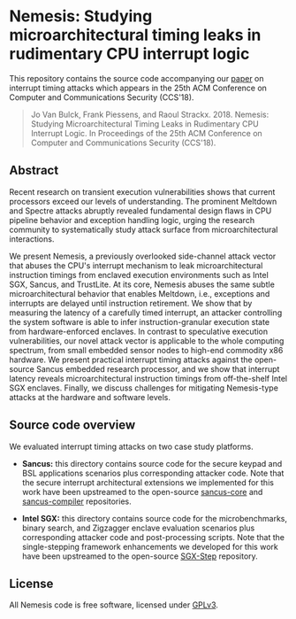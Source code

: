 # Nemesis: Studying microarchitectural timing leaks in rudimentary CPU interrupt logic

This repository contains the source code accompanying our
[paper](https://people.cs.kuleuven.be/~jo.vanbulck/ccs18.pdf)
on interrupt timing attacks which appears in the 
25th ACM Conference on Computer and Communications Security (CCS'18).

> Jo Van Bulck, Frank Piessens, and Raoul Strackx. 2018. Nemesis: Studying
> Microarchitectural Timing Leaks in Rudimentary CPU Interrupt Logic. In
> Proceedings of the 25th ACM Conference on Computer and Communications
> Security (CCS'18).

## Abstract

Recent research on transient execution vulnerabilities shows that current
processors exceed our levels of understanding. The prominent Meltdown and
Spectre attacks abruptly revealed fundamental design flaws in CPU pipeline
behavior and exception handling logic, urging the research community to
systematically study attack surface from microarchitectural interactions.

We present Nemesis, a previously overlooked side-channel attack vector that
abuses the CPU's interrupt mechanism to leak microarchitectural instruction
timings from enclaved execution environments such as Intel SGX, Sancus, and
TrustLite. At its core, Nemesis abuses the same subtle microarchitectural
behavior that enables Meltdown, i.e., exceptions and interrupts are delayed
until instruction retirement. We show that by measuring the latency of a
carefully timed interrupt, an attacker controlling the system software is able
to infer instruction-granular execution state from hardware-enforced enclaves.
In contrast to speculative execution vulnerabilities, our novel attack vector
is applicable to the whole computing spectrum, from small embedded sensor nodes
to high-end commodity x86 hardware. We present practical interrupt timing
attacks against the open-source Sancus embedded research processor, and we show
that interrupt latency reveals microarchitectural instruction timings from
off-the-shelf Intel SGX enclaves. Finally, we discuss challenges for
mitigating Nemesis-type attacks at the hardware and software levels.

## Source code overview

We evaluated interrupt timing attacks on two case study platforms.

- **Sancus:** this directory contains source code for the secure keypad and BSL
  applications scenarios plus corresponding attacker code. Note that the secure
  interrupt architectural extensions we implemented for this work have been
  upstreamed to the open-source
  [sancus-core](https://github.com/sancus-pma/sancus-core) and
  [sancus-compiler](https://github.com/sancus-pma/sancus-compiler) repositories.

- **Intel SGX:** this directory contains source code for the microbenchmarks,
  binary search, and Zigzagger enclave evaluation scenarios plus corresponding
  attacker code and post-processing scripts. Note that the single-stepping
  framework enhancements we developed for this work have been upstreamed to the
  open-source [SGX-Step](https://github.com/jovanbulck/sgx-step) repository.

## License

All Nemesis code is free software, licensed under
[GPLv3](https://www.gnu.org/licenses/gpl-3.0).
